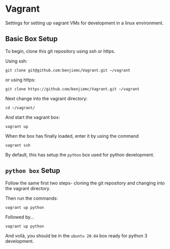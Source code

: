 # Vagrant

Settings for setting up vagrant VMs for development in a linux environment.

## Basic Box Setup

To begin, clone this git repository using ssh or https.

Using ssh:
```shell
git clone git@github.com:benjiemc/Vagrant.git ~/vagrant
```

or using https:
```shell
git clone https://github.com/benjiemc/Vagrant.git ~/vagrant
```

Next change into the vagrant directory:
```shell
cd ~/vagrant/
```

And start the vagrant box:
```shell
vagrant up
```

When the box has finally loaded, enter it by using the command
```shell
vagrant ssh
```
By default, this has setup the `python` box used for python development.


## `python box` Setup

Follow the same first two steps- cloning the git repository and changing into the vagrant directory.

Then run the commands:
```shell
vagrant up python
```
Followed by... 
```shell
vagrant up python
```
And voilà, you should be in the `ubuntu 20.04` box ready for python 3
development. 
